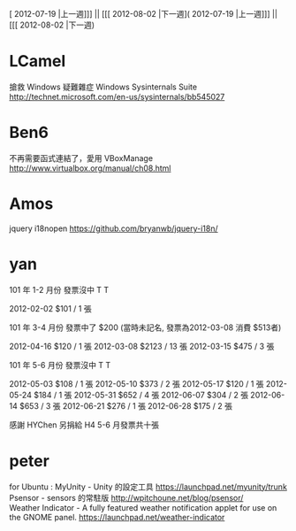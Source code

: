 [ 2012-07-19 |上一週]]] || [[[ 2012-08-02 |下一週]( 2012-07-19 |上一週]]] || [[[ 2012-08-02 |下一週)



# LCamel

 搶救 Windows 疑難雜症 Windows Sysinternals Suite
<http://technet.microsoft.com/en-us/sysinternals/bb545027>  

# Ben6

 不再需要函式連結了，愛用 VBoxManage
<http://www.virtualbox.org/manual/ch08.html>  

# Amos

jquery i18nopen
<https://github.com/bryanwb/jquery-i18n/>  
# yan


101 年 1-2 月份 發票沒中 T T

2012-02-02 $101 / 1 張

101 年 3-4 月份 發票中了 $200 (當時未記名, 發票為2012-03-08 消費 $513者)

2012-04-16 $120 / 1 張
2012-03-08 $2123 / 13 張
2012-03-15 $475 / 3 張

101 年 5-6 月份 發票沒中 T T

2012-05-03 $108 / 1 張
2012-05-10 $373 / 2 張
2012-05-17 $120 / 1 張
2012-05-24 $184 / 1 張
2012-05-31 $652 / 4 張
2012-06-07 $304 / 2 張
2012-06-14 $653 / 3 張
2012-06-21 $276 / 1 張
2012-06-28 $175 / 2 張

感謝 HYChen 另捐給 H4 5-6 月發票共十張

# peter

for Ubuntu :
MyUnity - Unity 的設定工具 
<https://launchpad.net/myunity/trunk>  
Psensor - sensors 的常駐版 
<http://wpitchoune.net/blog/psensor/>  
Weather Indicator - A fully featured weather notification applet for use on the GNOME panel.
<https://launchpad.net/weather-indicator>  